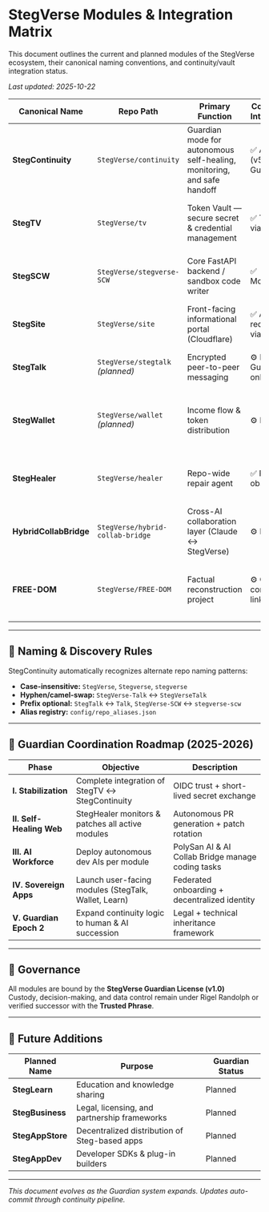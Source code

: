# StegVerse Modules & Integration Matrix

This document outlines the current and planned modules of the StegVerse ecosystem, their canonical naming conventions, and continuity/vault integration status.

_Last updated: 2025-10-22_

| Canonical Name | Repo Path | Primary Function | Continuity Integration | Vault (StegTV) | AI Entities / Roles | Notes |
|----------------|------------|------------------|------------------------|----------------|---------------------|-------|
| **StegContinuity** | `StegVerse/continuity` | Guardian mode for autonomous self-healing, monitoring, and safe handoff | ✅ Active (v5 Guardian) | ✅ Reads hooks from StegTV | `guardian`, `watchdog` | Central coordinator for all modules |
| **StegTV** | `StegVerse/tv` | Token Vault — secure secret & credential management | ✅ Trusted via OIDC | ✅ Root of trust | `vault-keeper`, `issuer` | Issues short-lived tokens to Actions & services |
| **StegSCW** | `StegVerse/stegverse-SCW` | Core FastAPI backend / sandbox code writer | ✅ Monitored | ✅ Fetches secrets from StegTV | `engine`, `api-guardian` | SCW runs diagnostics, builds sandbox code |
| **StegSite** | `StegVerse/site` | Front-facing informational portal (Cloudflare) | ✅ Auto-redeploy via hooks | — | `messenger`, `publisher` | Outward presence for public & partners |
| **StegTalk** | `StegVerse/stegtalk` _(planned)_ | Encrypted peer-to-peer messaging | ⚙️ Pending Guardian onboarding | ✅ Planned (key exchange) | `relay`, `privacy-node` | Central to user comms & sovereign messaging |
| **StegWallet** | `StegVerse/wallet` _(planned)_ | Income flow & token distribution | ⚙️ Pending | ✅ Planned (Vault custody) | `economist`, `ledger` | Will integrate with ETH wallet 0xa9CE…cdEB |
| **StegHealer** | `StegVerse/healer` | Repo-wide repair agent | ✅ Passive observer | ✅ Pulls update keys | `healer`, `observer` | Performs macro/micro repairs across modules |
| **HybridCollabBridge** | `StegVerse/hybrid-collab-bridge` | Cross-AI collaboration layer (Claude ↔ StegVerse) | ⚙️ Partial | ✅ Required | `bridge`, `translator` | Connects StegAI with external models |
| **FREE-DOM** | `StegVerse/FREE-DOM` | Factual reconstruction project | ⚙️ Optional continuity link | — | `archivist` | Open factual archive; non-operational module |

---

## 🔗 Naming & Discovery Rules
StegContinuity automatically recognizes alternate repo naming patterns:
- **Case-insensitive:** `StegVerse`, `Stegverse`, `stegverse`
- **Hyphen/camel-swap:** `StegVerse-Talk` ↔ `StegVerseTalk`
- **Prefix optional:** `StegTalk` ↔ `Talk`, `StegVerse-SCW` ↔ `stegverse-scw`
- **Alias registry:** `config/repo_aliases.json`

---

## 🚀 Guardian Coordination Roadmap (2025-2026)
| Phase | Objective | Description |
|-------|------------|-------------|
| **I. Stabilization** | Complete integration of StegTV ↔ StegContinuity | OIDC trust + short-lived secret exchange |
| **II. Self-Healing Web** | StegHealer monitors & patches all active modules | Autonomous PR generation + patch rotation |
| **III. AI Workforce** | Deploy autonomous dev AIs per module | PolySan AI & AI Collab Bridge manage coding tasks |
| **IV. Sovereign Apps** | Launch user-facing modules (StegTalk, Wallet, Learn) | Federated onboarding + decentralized identity |
| **V. Guardian Epoch 2** | Expand continuity logic to human & AI succession | Legal + technical inheritance framework |

---

## 🧭 Governance
All modules are bound by the **StegVerse Guardian License (v1.0)**  
Custody, decision-making, and data control remain under Rigel Randolph or verified successor with the **Trusted Phrase**.

---

## 🧩 Future Additions
| Planned Name | Purpose | Guardian Status |
|---------------|----------|-----------------|
| **StegLearn** | Education and knowledge sharing | Planned |
| **StegBusiness** | Legal, licensing, and partnership frameworks | Planned |
| **StegAppStore** | Decentralized distribution of Steg-based apps | Planned |
| **StegAppDev** | Developer SDKs & plug-in builders | Planned |

---

_This document evolves as the Guardian system expands. Updates auto-commit through continuity pipeline._
